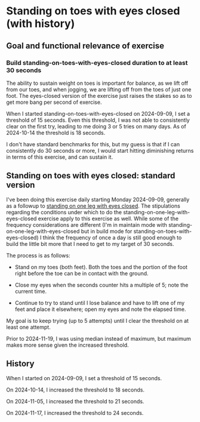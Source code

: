 # Standing on toes with eyes closed (with history)

## Goal and functional relevance of exercise

### Build standing-on-toes-with-eyes-closed duration to at least 30 seconds

The ability to sustain weight on toes is important for balance, as we
lift off from our toes, and when jogging, we are lifting off from the
toes of just one foot. The eyes-closed version of the exercise just
raises the stakes so as to get more bang per second of exercise.

When I started standing-on-toes-with-eyes-closed on 2024-09-09, I set
a threshold of 15 seconds. Even this threshold, I was not able to
consistently clear on the first try, leading to me doing 3 or 5 tries
on many days. As of 2024-10-14 the threshold is 18 seconds.

I don't have standard benchmarks for this, but my guess is that if I
can consistently do 30 seconds or more, I would start hitting
diminishing returns in terms of this exercise, and can sustain it.

## Standing on toes with eyes closed: standard version

I've been doing this exercise daily starting Monday 2024-09-09,
generally as a followup to [standing on one leg with eyes
closed](standing-on-one-leg-with-eyes-closed-with-history.md). The
stipulations regarding the conditions under which to do the
standing-on-one-leg-with-eyes-closed exercise apply to this exercise
as well. While some of the frequency considerations are different (I'm
in maintain mode with standing-on-one-leg-with-eyes-closed but in
build mode for standing-on-toes-with-eyes-closed) I think the
frequency of once a day is still good enough to build the little bit
more that I need to get to my target of 30 seconds.

The process is as follows:

* Stand on my toes (both feet). Both the toes and the portion of the
  foot right before the toe can be in contact with the ground.

* Close my eyes when the seconds counter hits a multiple of 5; note
  the current time.

* Continue to try to stand until I lose balance and have to lift one
  of my feet and place it elsewhere; open my eyes and note the elapsed
  time.

My goal is to keep trying (up to 5 attempts) until I clear the
threshold on at least one attempt.

Prior to 2024-11-19, I was using median instead of maximum, but
maximum makes more sense given the increased threshold.

## History

When I started on 2024-09-09, I set a threshold of 15 seconds.

On 2024-10-14, I increased the threshold to 18 seconds.

On 2024-11-05, I increased the threshold to 21 seconds.

On 2024-11-17, I increased the threshold to 24 seconds.
